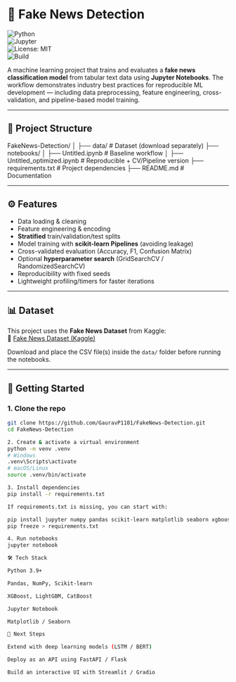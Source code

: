 # 📰 Fake News Detection  

![Python](https://img.shields.io/badge/Python-3.9%2B-blue.svg)  
![Jupyter](https://img.shields.io/badge/Notebook-Jupyter-orange.svg)  
![License: MIT](https://img.shields.io/badge/License-MIT-green.svg)  
![Build](https://img.shields.io/badge/Build-Passing-brightgreen.svg)  

A machine learning project that trains and evaluates a **fake news classification model** from tabular text data using **Jupyter Notebooks**. The workflow demonstrates industry best practices for reproducible ML development — including data preprocessing, feature engineering, cross-validation, and pipeline-based model training.  

---

## 📂 Project Structure  
FakeNews-Detection/
│
├── data/ # Dataset (download separately)
├── notebooks/
│ ├── Untitled.ipynb # Baseline workflow
│ ├── Untitled_optimized.ipynb # Reproducible + CV/Pipeline version
├── requirements.txt # Project dependencies
├── README.md # Documentation

---

## ⚙️ Features  

- Data loading & cleaning  
- Feature engineering & encoding  
- **Stratified** train/validation/test splits  
- Model training with **scikit-learn Pipelines** (avoiding leakage)  
- Cross-validated evaluation (Accuracy, F1, Confusion Matrix)  
- Optional **hyperparameter search** (GridSearchCV / RandomizedSearchCV)  
- Reproducibility with fixed seeds  
- Lightweight profiling/timers for faster iterations  

---

## 📊 Dataset  

This project uses the **Fake News Dataset** from Kaggle:  
🔗 [Fake News Dataset (Kaggle)](https://www.kaggle.com/c/fake-news/data)  

Download and place the CSV file(s) inside the `data/` folder before running the notebooks.  

---

## 🚀 Getting Started  

### 1. Clone the repo  
```bash
git clone https://github.com/GauravP1101/FakeNews-Detection.git
cd FakeNews-Detection

2. Create & activate a virtual environment
python -m venv .venv
# Windows
.venv\Scripts\activate
# macOS/Linux
source .venv/bin/activate

3. Install dependencies
pip install -r requirements.txt

If requirements.txt is missing, you can start with:

pip install jupyter numpy pandas scikit-learn matplotlib seaborn xgboost lightgbm catboost
pip freeze > requirements.txt

4. Run notebooks
jupyter notebook

🛠️ Tech Stack

Python 3.9+

Pandas, NumPy, Scikit-learn

XGBoost, LightGBM, CatBoost

Jupyter Notebook

Matplotlib / Seaborn

📌 Next Steps

Extend with deep learning models (LSTM / BERT)

Deploy as an API using FastAPI / Flask

Build an interactive UI with Streamlit / Gradio

